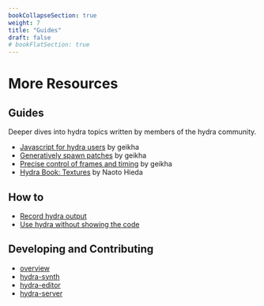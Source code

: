 ```yaml
---
bookCollapseSection: true
weight: 7
title: "Guides"
draft: false
# bookFlatSection: true
---
```


# More Resources

## Guides
Deeper dives into hydra topics written by members of the hydra community.

* [Javascript for hydra users](javascript) by geikha
* [Generatively spawn patches](automatic-patches) by geikha
* [Precise control of frames and timing](frames-and-timing) by geikha
* [Hydra Book: Textures](textures) by Naoto Hieda 

## How to
* [Record hydra output](how-to/record-hydra-output)
* [Use hydra without showing the code](how-to/use-hydra-without-showing-code)

## Developing and Contributing
* [overview](contributing)
* [hydra-synth](contributing/synth)
* [hydra-editor](contributing/editor)
* [hydra-server](contributing/server)

<!-- #### Foreword
* why is it called hydra?
* live coding community and open-source sofware
#### Hydra techniques
* Color
* Modulation
* Masking and layers
* Feedback

#### Useful Javascript functions
#### Extending hydra
* Writing custom glsl

#### External libraries
* hydra + p5
* hydra + THREE.js
* hydra + AFrame
#### Live performance -->

<!-- #### Developing and Contributing
* [overview](contributing)
* [hydra-synth](contributing/synth)
* [hydra-editor](contributing/editor)
* [hydra-server](contributing/server) -->
